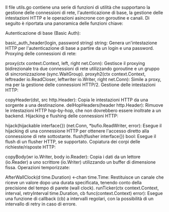 Il file utils.go contiene una serie di funzioni di utilità che supportano la gestione delle connessioni di rete, l'autenticazione di base, la gestione delle intestazioni HTTP e le operazioni asincrone con goroutine e canali. Di seguito è riportata una panoramica delle funzioni chiave:

Autenticazione di base (Basic Auth):

basic_auth_header(login, password string) string: Genera un'intestazione HTTP per l'autenticazione di base a partire da un login e una password.
Proxying delle connessioni di rete:

proxy(ctx context.Context, left, right net.Conn): Gestisce il proxying bidirezionale tra due connessioni di rete utilizzando goroutine e un gruppo di sincronizzazione (sync.WaitGroup).
proxyh2(ctx context.Context, leftreader io.ReadCloser, leftwriter io.Writer, right net.Conn): Simile a proxy, ma per la gestione delle connessioni HTTP/2.
Gestione delle intestazioni HTTP:

copyHeader(dst, src http.Header): Copia le intestazioni HTTP da una sorgente a una destinazione.
delHopHeaders(header http.Header): Rimuove le intestazioni HTTP hop-by-hop, che non dovrebbero essere inoltrate a un backend.
Hijacking e flushing delle connessioni HTTP:

hijack(hijackable interface{}) (net.Conn, *bufio.ReadWriter, error): Esegue il hijacking di una connessione HTTP per ottenere l'accesso diretto alla connessione di rete sottostante.
flush(flusher interface{}) bool: Esegue il flush di un flusher HTTP, se supportato.
Copiatura dei corpi delle richieste/risposte HTTP:

copyBody(wr io.Writer, body io.Reader): Copia i dati da un lettore (io.Reader) a uno scrittore (io.Writer) utilizzando un buffer di dimensione fissa.
Operazioni temporizzate:

AfterWallClock(d time.Duration) <-chan time.Time: Restituisce un canale che riceve un valore dopo una durata specificata, tenendo conto della precisione del tempo di parete (wall clock).
runTicker(ctx context.Context, interval, retryInterval time.Duration, cb func(context.Context) error): Esegue una funzione di callback (cb) a intervalli regolari, con la possibilità di un intervallo di retry in caso di errore.
